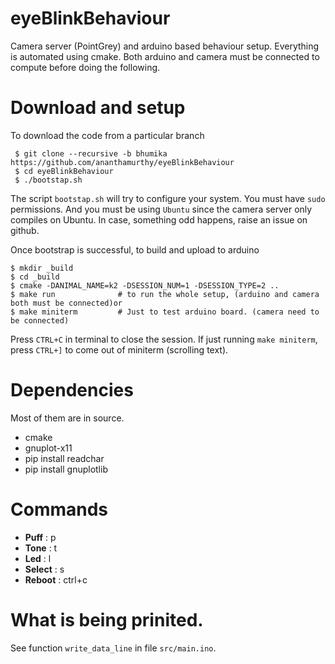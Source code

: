 # eyeBlinkBehaviour

Camera server (PointGrey) and arduino based behaviour setup. Everything is
automated using cmake. Both arduino and camera must be connected to compute
before doing the following.

# Download and setup 

To download the code from a particular branch

     $ git clone --recursive -b bhumika https://github.com/ananthamurthy/eyeBlinkBehaviour 
     $ cd eyeBlinkBehaviour 
     $ ./bootstap.sh   
     
The script `bootstap.sh` will try to configure your system. You must have `sudo` permissions. And you
must be using `Ubuntu` since the camera server only compiles on Ubuntu. In case, something odd happens, 
raise an issue on github.

Once bootstrap is successful, to build and upload to arduino   

    $ mkdir _build 
    $ cd _build
    $ cmake -DANIMAL_NAME=k2 -DSESSION_NUM=1 -DSESSION_TYPE=2 ..
    $ make run              # to run the whole setup, (arduino and camera both must be connected)or
    $ make miniterm         # Just to test arduino board. (camera need to be connected)

Press `CTRL+C` in terminal to close the session. If just running `make
miniterm`, press `CTRL+]` to come out of miniterm (scrolling text).


# Dependencies

Most of them are in source.

- cmake 
- gnuplot-x11
- pip install readchar
- pip install gnuplotlib


# Commands

- __Puff__ : p
- __Tone__ : t
- __Led__ : l
- __Select__ : s 
- __Reboot__ : ctrl+c

# What is being prinited.

See function `write_data_line` in file `src/main.ino`.
